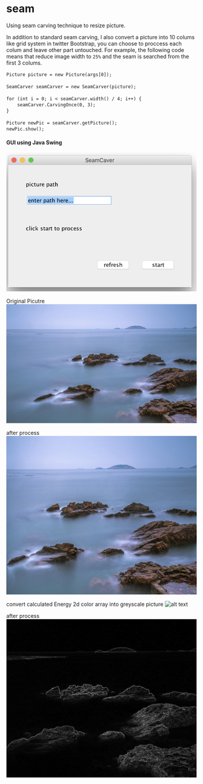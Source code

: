# seam
Using seam carving technique to resize picture.

In addition to standard seam carving, I also convert a picture into 10 colums like grid system in twitter Bootstrap, you can choose to proccess each colum and leave other part untouched.
For example, the following code means that reduce image width to `25%` and the seam is searched from the first 3 colums. 
```
Picture picture = new Picture(args[0]);

SeamCarver seamCarver = new SeamCarver(picture);

for (int i = 0; i < seamCarver.width() / 4; i++) {
    seamCarver.CarvingOnce(0, 3);
}

Picture newPic = seamCarver.getPicture();
newPic.show();
```       
#### GUI using Java Swing 

![alt text](https://github.com/HoweZZH/SeamCarving/blob/master/guiPicture/1gui.png?raw=true "gui")

Original Picutre
![alt text](https://github.com/HoweZZH/SeamCarving/blob/master/testPicture/15.jpg "original picture")

after process
![alt text](https://github.com/HoweZZH/SeamCarving/blob/master/testPicture/15processed.jpg "original picture")

convert calculated Energy 2d color array into greyscale picture
![alt text](https://github.com/HoweZZH/SeamCarving/blob/master/testPicture/15riginalEnergyGreyScale.png "original picture")

after process
![alt text](https://github.com/HoweZZH/SeamCarving/blob/master/testPicture/15processedEnergyGreyScale.jpg "original picture")

